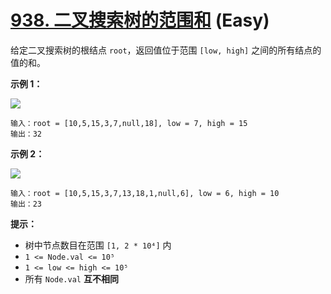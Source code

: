 # [938. 二叉搜索树的范围和][link] (Easy)

[link]: https://leetcode.cn/problems/range-sum-of-bst/

给定二叉搜索树的根结点 `root`，返回值位于范围 `[low, high]` 之间的所有结点的值的和。

**示例 1：**

![](https://assets.leetcode.com/uploads/2020/11/05/bst1.jpg)

```
输入：root = [10,5,15,3,7,null,18], low = 7, high = 15
输出：32
```

**示例 2：**

![](https://assets.leetcode.com/uploads/2020/11/05/bst2.jpg)

```
输入：root = [10,5,15,3,7,13,18,1,null,6], low = 6, high = 10
输出：23
```

**提示：**

- 树中节点数目在范围 `[1, 2 * 10⁴]` 内
- `1 <= Node.val <= 10⁵`
- `1 <= low <= high <= 10⁵`
- 所有 `Node.val` **互不相同**
